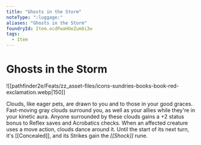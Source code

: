 ```yaml
---
title: "Ghosts in the Storm"
noteType: ":luggage:"
aliases: "Ghosts in the Storm"
foundryId: Item.ocdPwaHOeZum8i3w
tags:
  - Item
---
```


# Ghosts in the Storm
![[pathfinder2e/Feats/zz_asset-files/icons-sundries-books-book-red-exclamation.webp|150]]

Clouds, like eager pets, are drawn to you and to those in your good graces. Fast-moving gray clouds surround you, as well as your allies while they're in your kinetic aura. Anyone surrounded by these clouds gains a +2 status bonus to Reflex saves and Acrobatics checks. When an affected creature uses a move action, clouds dance around it. Until the start of its next turn, it's [[Concealed]], and its Strikes gain the _[[Shock]]_ rune.
